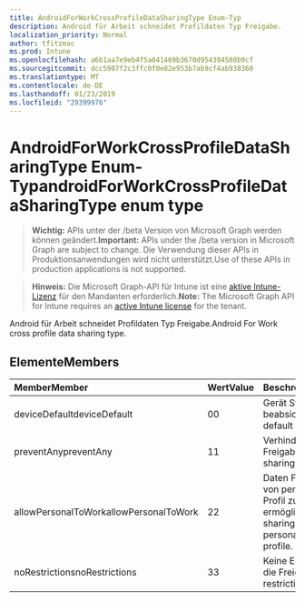 ```yaml
---
title: AndroidForWorkCrossProfileDataSharingType Enum-Typ
description: Android für Arbeit schneidet Profildaten Typ Freigabe.
localization_priority: Normal
author: tfitzmac
ms.prod: Intune
ms.openlocfilehash: a6b1aa7e9eb4f5a041469b3670d954394580b9cf
ms.sourcegitcommit: dcc5907f2c3ffc0f0e82e953b7ab9cf4ab938360
ms.translationtype: MT
ms.contentlocale: de-DE
ms.lasthandoff: 01/23/2019
ms.locfileid: "29399976"
---
```

# <a name="androidforworkcrossprofiledatasharingtype-enum-type"></a><span data-ttu-id="d9fe9-103">AndroidForWorkCrossProfileDataSharingType Enum-Typ</span><span class="sxs-lookup"><span data-stu-id="d9fe9-103">androidForWorkCrossProfileDataSharingType enum type</span></span>

> <span data-ttu-id="d9fe9-104">**Wichtig:** APIs unter der /beta Version von Microsoft Graph werden können geändert.</span><span class="sxs-lookup"><span data-stu-id="d9fe9-104">**Important:** APIs under the /beta version in Microsoft Graph are subject to change.</span></span> <span data-ttu-id="d9fe9-105">Die Verwendung dieser APIs in Produktionsanwendungen wird nicht unterstützt.</span><span class="sxs-lookup"><span data-stu-id="d9fe9-105">Use of these APIs in production applications is not supported.</span></span>

> <span data-ttu-id="d9fe9-106">**Hinweis:** Die Microsoft Graph-API für Intune ist eine [aktive Intune-Lizenz](https://go.microsoft.com/fwlink/?linkid=839381) für den Mandanten erforderlich.</span><span class="sxs-lookup"><span data-stu-id="d9fe9-106">**Note:** The Microsoft Graph API for Intune requires an [active Intune license](https://go.microsoft.com/fwlink/?linkid=839381) for the tenant.</span></span>

<span data-ttu-id="d9fe9-107">Android für Arbeit schneidet Profildaten Typ Freigabe.</span><span class="sxs-lookup"><span data-stu-id="d9fe9-107">Android For Work cross profile data sharing type.</span></span>

## <a name="members"></a><span data-ttu-id="d9fe9-108">Elemente</span><span class="sxs-lookup"><span data-stu-id="d9fe9-108">Members</span></span>
|<span data-ttu-id="d9fe9-109">Member</span><span class="sxs-lookup"><span data-stu-id="d9fe9-109">Member</span></span>|<span data-ttu-id="d9fe9-110">Wert</span><span class="sxs-lookup"><span data-stu-id="d9fe9-110">Value</span></span>|<span data-ttu-id="d9fe9-111">Beschreibung</span><span class="sxs-lookup"><span data-stu-id="d9fe9-111">Description</span></span>|
|:---|:---|:---|
|<span data-ttu-id="d9fe9-112">deviceDefault</span><span class="sxs-lookup"><span data-stu-id="d9fe9-112">deviceDefault</span></span>|<span data-ttu-id="d9fe9-113">0</span><span class="sxs-lookup"><span data-stu-id="d9fe9-113">0</span></span>|<span data-ttu-id="d9fe9-114">Gerät Standardwert, keine beabsichtigt.</span><span class="sxs-lookup"><span data-stu-id="d9fe9-114">Device default value, no intent.</span></span>|
|<span data-ttu-id="d9fe9-115">preventAny</span><span class="sxs-lookup"><span data-stu-id="d9fe9-115">preventAny</span></span>|<span data-ttu-id="d9fe9-116">1</span><span class="sxs-lookup"><span data-stu-id="d9fe9-116">1</span></span>|<span data-ttu-id="d9fe9-117">Verhindern, dass alle Freigabe.</span><span class="sxs-lookup"><span data-stu-id="d9fe9-117">Prevent any sharing.</span></span>|
|<span data-ttu-id="d9fe9-118">allowPersonalToWork</span><span class="sxs-lookup"><span data-stu-id="d9fe9-118">allowPersonalToWork</span></span>|<span data-ttu-id="d9fe9-119">2</span><span class="sxs-lookup"><span data-stu-id="d9fe9-119">2</span></span>|<span data-ttu-id="d9fe9-120">Daten Freigabeanfrage von persönlichen Profil Profil zu ermöglichen.</span><span class="sxs-lookup"><span data-stu-id="d9fe9-120">Allow data sharing request from personal profile to work profile.</span></span>|
|<span data-ttu-id="d9fe9-121">noRestrictions</span><span class="sxs-lookup"><span data-stu-id="d9fe9-121">noRestrictions</span></span>|<span data-ttu-id="d9fe9-122">3</span><span class="sxs-lookup"><span data-stu-id="d9fe9-122">3</span></span>|<span data-ttu-id="d9fe9-123">Keine Einschränkung für die Freigabe.</span><span class="sxs-lookup"><span data-stu-id="d9fe9-123">No restrictions on sharing.</span></span>|




